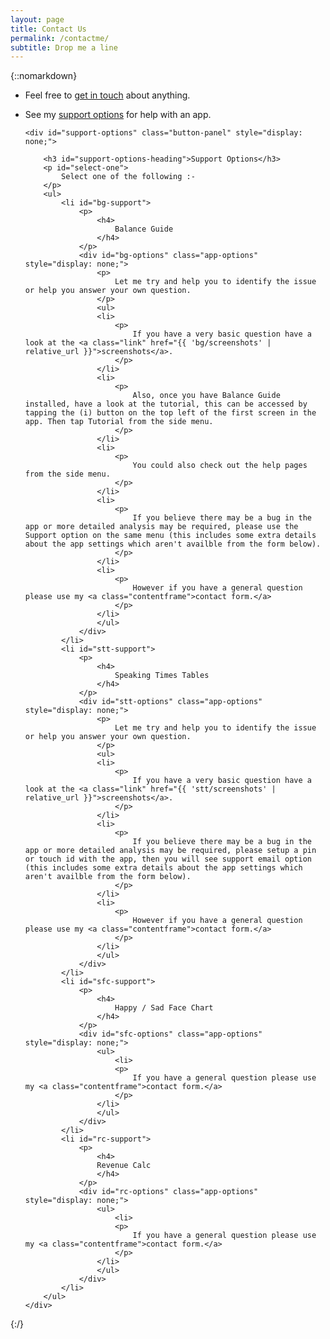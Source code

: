 ```yaml
---
layout: page
title: Contact Us
permalink: /contactme/
subtitle: Drop me a line
---
```


{::nomarkdown}

<ul>
	<li id="get-in-touch">
		<p>
			Feel free to <a href="#" id="show-get-in-touch">get in touch</a> about anything.
		</p>
	</li>
	<li id="support">
		<p>
			See my <a href="#" id="show-support">support options</a> for help with an app.
		</p>
	</li>

	<div id="support-options" class="button-panel" style="display: none;">

		<h3 id="support-options-heading">Support Options</h3>
		<p id="select-one">
			Select one of the following :-
		</p>
		<ul>
			<li id="bg-support">
				<p>
					<h4>
						Balance Guide
					</h4>
				</p>
				<div id="bg-options" class="app-options" style="display: none;">
					<p>
						Let me try and help you to identify the issue or help you answer your own question.
					</p>
					<ul>
					<li>
						<p>
							If you have a very basic question have a look at the <a class="link" href="{{ 'bg/screenshots' | relative_url }}">screenshots</a>.
						</p>
					</li>
					<li>
						<p>
							Also, once you have Balance Guide installed, have a look at the tutorial, this can be accessed by tapping the (i) button on the top left of the first screen in the app. Then tap Tutorial from the side menu.
						</p>
					</li>
					<li>
						<p>
							You could also check out the help pages from the side menu.
						</p>
					</li>
					<li>
						<p>
							If you believe there may be a bug in the app or more detailed analysis may be required, please use the Support option on the same menu (this includes some extra details about the app settings which aren't availble from the form below).
						</p>
					</li>
					<li>
						<p>
							However if you have a general question please use my <a class="contentframe">contact form.</a>
						</p>
					</li>
					</ul>
				</div>
			</li>
			<li id="stt-support">
				<p>
					<h4>
						Speaking Times Tables
					</h4>
				</p>
				<div id="stt-options" class="app-options" style="display: none;">
					<p>
						Let me try and help you to identify the issue or help you answer your own question.
					</p>
					<ul>
					<li>
						<p>
							If you have a very basic question have a look at the <a class="link" href="{{ 'stt/screenshots' | relative_url }}">screenshots</a>.
						</p>
					</li>
					<li>
						<p>
							If you believe there may be a bug in the app or more detailed analysis may be required, please setup a pin or touch id with the app, then you will see support email option (this includes some extra details about the app settings which aren't availble from the form below).
						</p>
					</li>
					<li>
						<p>
							However if you have a general question please use my <a class="contentframe">contact form.</a>
						</p>
					</li>
					</ul>
				</div>
			</li>
			<li id="sfc-support">
				<p>
					<h4>
						Happy / Sad Face Chart
					</h4>
				</p>
				<div id="sfc-options" class="app-options" style="display: none;">
					<ul>
						<li>
						<p>
							If you have a general question please use my <a class="contentframe">contact form.</a>
						</p>
					</li>
					</ul>
				</div>
			</li>
			<li id="rc-support">
				<p>
					<h4>
					Revenue Calc
					</h4>
				</p>
				<div id="rc-options" class="app-options" style="display: none;">
					<ul>
						<li>
						<p>
							If you have a general question please use my <a class="contentframe">contact form.</a>
						</p>
					</li>
					</ul>
				</div>
			</li>
		</ul>
	</div>
</ul>

<div class="pt-20"/>
<iframe 
src="https://docs.google.com/forms/d/e/1FAIpQLSdtk679xP4RU0H3jh23pWd_dJ-yq0i8TIpAZVg9_Wb8amxBXg/viewform?usp=pp_url&entry.1437266772=&embedded=true";"
name="contentframe"
style="position: relative; width: 100%; display: none;" 
height="922" 
id="contact-iframe"
frameborder="0" 
marginheight="0" 
marginwidth="0">Loading...</iframe>

{:/}
